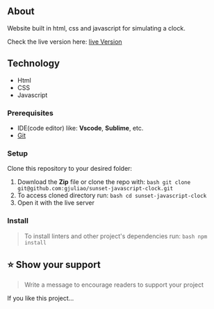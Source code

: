## About 

Website built in html, css and javascript for simulating a clock.

Check the live version here: [live Version](https://gjuliao.github.io/sunset-javascript-clock/)

## Technology
- Html
- CSS
- Javascript

### Prerequisites

- IDE(code editor) like: **Vscode**, **Sublime**, etc.
- [Git](https://www.linode.com/docs/guides/how-to-install-git-on-linux-mac-and-windows/)

### Setup

Clone this repository to your desired folder:

1. Download the **Zip** file or clone the repo with:
   `bash git clone git@github.com:gjuliao/sunset-javascript-clock.git`
2. To access cloned directory run:
   `bash cd sunset-javascript-clock `
3. Open it with the live server

### Install

> To install linters and other project's dependencies run:
> `bash npm install `

## ⭐️ Show your support <a name="support"></a>

> Write a message to encourage readers to support your project

If you like this project...
